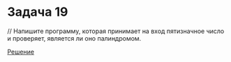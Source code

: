 
# Задача 19

// Напишите программу, которая принимает на вход пятизначное число и проверяет, является ли оно палиндромом.

[Решение](../Example001/Program.cs)